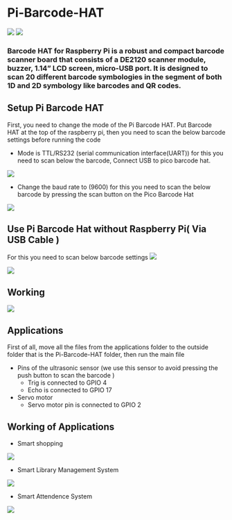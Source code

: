 # Pi-Barcode-HAT

<img src= "https://github.com/sbcshop/Pi-Barcode-HAT/blob/main/images/img2.png" />
<img src= "https://github.com/sbcshop/Pi-Barcode-HAT/blob/main/images/img1.png" />

### Barcode HAT for Raspberry Pi is a robust and compact barcode scanner board that consists of a DE2120 scanner module, buzzer, 1.14” LCD screen, micro-USB port. It is designed to scan 20 different barcode symbologies in the segment of both 1D and 2D symbology like barcodes and QR codes.

## Setup Pi Barcode HAT
First, you need to change the mode of the Pi Barcode HAT. Put Barcode HAT at the top of the raspberry pi, then you need to scan the below barcode settings before running the code 
 * Mode is TTL/RS232 (serial communication interface(UART)) for this you need to scan below the barcode, Connect USB to pico barcode hat.
  
<img src= "https://github.com/sbcshop/Pi-Barcode-HAT/blob/main/images/ttl_rs232.JPG" />
   
 * Change the baud rate to (9600) for this you need to scan the below barcode by pressing the scan button on the Pico Barcode Hat

 <img src= "https://github.com/sbcshop/Pi-Barcode-HAT/blob/main/images/baudrate.JPG" />

## Use Pi Barcode Hat without Raspberry Pi( Via USB Cable )
For this you need to scan below barcode settings
 <img src= "https://github.com/sbcshop/Pi-Barcode-HAT/blob/main/images/img7.JPG" />
  
 <img src= "https://github.com/sbcshop/Pi-Barcode-HAT/blob/main/images/img5.JPG" />

## Working
<img src= "https://github.com/sbcshop/Pi-Barcode-HAT/blob/main/images/img6.JPG" />

## Applications
First of all, move all the files from the applications folder to the outside folder that is the Pi-Barcode-HAT folder, then run the main file
* Pins of the ultrasonic sensor (we use this sensor to avoid pressing the push button to scan the barcode ) 
   * Trig is connected to GPIO 4
   * Echo is connected to GPIO 17
* Servo motor
   * Servo motor pin is connected to GPIO 2

## Working of Applications 
  * Smart shopping
  <img src= "https://github.com/sbcshop/Pi-Barcode-HAT/blob/main/images/img1.JPG" />
  
  * Smart Library Management System
  <img src= "https://github.com/sbcshop/Pi-Barcode-HAT/blob/main/images/img4.JPG" />
  
  * Smart Attendence System
  <img src= "https://github.com/sbcshop/Pi-Barcode-HAT/blob/main/images/img2.JPG" />

   


